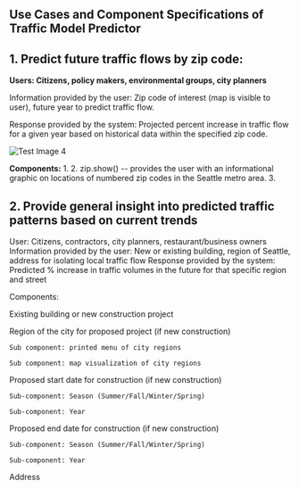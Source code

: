 ## Use Cases and Component Specifications of Traffic Model Predictor ##


## 1. Predict future traffic flows by zip code: ##

**Users: Citizens, policy makers, environmental groups, city planners** 

Information provided by the user: Zip code of interest (map is visible to user), future year to predict traffic flow. 

Response provided by the system: Projected percent increase in traffic flow for a given year based on historical data within the specified zip code.
 
![Test Image 4](https://github.com/Greening-Seattle/Prediction/zip_show)

**Components:**
1. 
2. zip.show() -- provides the user with an informational graphic on locations of numbered zip codes in the Seattle metro area.
3. 
 
## 2. Provide general insight into predicted traffic patterns based on current trends ##

User: Citizens, contractors, city planners, restaurant/business owners
Information provided by the user: New or existing building, region of Seattle, address for isolating local traffic flow
Response provided by the system: Predicted % increase in traffic volumes in the future for that specific region and street
 
Components:

Existing building or new construction project

Region of the city for proposed project (if new construction)

	Sub component: printed menu of city regions

	Sub component: map visualization of city regions

Proposed start date for construction (if new construction)

	Sub-component: Season (Summer/Fall/Winter/Spring)

	Sub-component: Year

Proposed end date for construction (if new construction)

	Sub-component: Season (Summer/Fall/Winter/Spring)

	Sub-component: Year

Address

